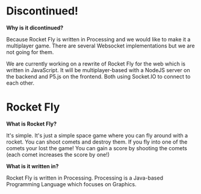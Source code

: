 # Discontinued!

**Why is it dicontinued?**

Because Rocket Fly is written in Processing and we would like to make it a multiplayer game.
There are several Websocket implementations but we are not going for them.

We are currently working on a rewrite of Rocket Fly for the web which is written in JavaScript. 
It will be multiplayer-based with a NodeJS server on the backend and P5.js on the frontend.
Both using Socket.IO to connect to each other.



# Rocket Fly

**What is Rocket Fly?**

It's simple. It's just a simple space game where you can fly around with a rocket.
You can shoot comets and destroy them. If you fly into one of the comets your lost the game!
You can gain a score by shooting the comets (each comet increases the score by one!)

**What is it written in?**

Rocket Fly is written in Processing. 
Processing is a Java-based Programming Language which focuses on Graphics.
